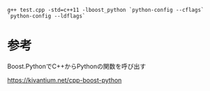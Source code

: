 



    g++ test.cpp -std=c++11 -lboost_python `python-config --cflags` `python-config --ldflags`


# 参考

Boost.PythonでC++からPythonの関数を呼び出す   

https://kivantium.net/cpp-boost-python